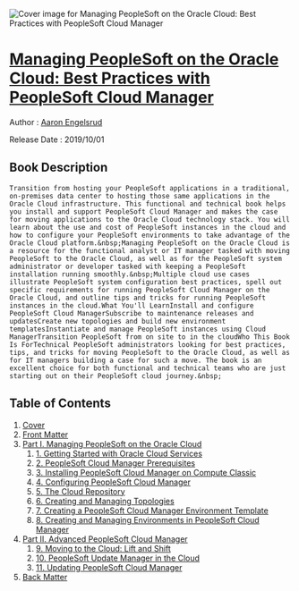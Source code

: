 ![Cover image for Managing PeopleSoft on the Oracle Cloud: Best Practices with PeopleSoft Cloud Manager](https://imgdetail.ebookreading.net/cover/cover/20200920/EB9781484245460.jpg)

[Managing PeopleSoft on the Oracle Cloud: Best Practices with PeopleSoft Cloud Manager](https://ebookreading.net/view/book/Managing+PeopleSoft+on+the+Oracle+Cloud%3A+Best+Practices+with+PeopleSoft+Cloud+Manager-EB9781484245460_1.html "Managing PeopleSoft on the Oracle Cloud: Best Practices with PeopleSoft Cloud Manager")
====================================================================================================================

Author : [Aaron Engelsrud](https://ebookreading.net/search/author/Aaron+Engelsrud)

Release Date : 2019/10/01

Book Description
-----------------


    
    Transition from hosting your PeopleSoft applications in a traditional, on-premises data center to hosting those same applications in the Oracle Cloud infrastructure. This functional and technical book helps you install and support PeopleSoft Cloud Manager and makes the case for moving applications to the Oracle Cloud technology stack. You will learn about the use and cost of PeopleSoft instances in the cloud and how to configure your PeopleSoft environments to take advantage of the Oracle Cloud platform.&nbsp;Managing PeopleSoft on the Oracle Cloud is a resource for the functional analyst or IT manager tasked with moving PeopleSoft to the Oracle Cloud, as well as for the PeopleSoft system administrator or developer tasked with keeping a PeopleSoft installation running smoothly.&nbsp;Multiple cloud use cases illustrate PeopleSoft system configuration best practices, spell out specific requirements for running PeopleSoft Cloud Manager on the Oracle Cloud, and outline tips and tricks for running PeopleSoft instances in the cloud.What You'll LearnInstall and configure PeopleSoft Cloud ManagerSubscribe to maintenance releases and updatesCreate new topologies and build new environment templatesInstantiate and manage PeopleSoft instances using Cloud ManagerTransition PeopleSoft from on site to in the cloudWho This Book Is ForTechnical PeopleSoft administrators looking for best practices, tips, and tricks for moving PeopleSoft to the Oracle Cloud, as well as for IT managers building a case for such a move. The book is an excellent choice for both functional and technical teams who are just starting out on their PeopleSoft cloud journey.&nbsp;
  

Table of Contents
-----------------

1. [Cover](https://ebookreading.net/view/book/Managing+PeopleSoft+on+the+Oracle+Cloud%3A+Best+Practices+with+PeopleSoft+Cloud+Manager-EB9781484245460_1.html)
1. [Front Matter](https://ebookreading.net/view/book/Managing+PeopleSoft+on+the+Oracle+Cloud%3A+Best+Practices+with+PeopleSoft+Cloud+Manager-EB9781484245460_2.html)
1. [Part I. Managing PeopleSoft on the Oracle Cloud](https://ebookreading.net/view/book/Managing+PeopleSoft+on+the+Oracle+Cloud%3A+Best+Practices+with+PeopleSoft+Cloud+Manager-EB9781484245460_3.html)
    1. [1.&nbsp;Getting Started with Oracle Cloud Services](https://ebookreading.net/view/book/Managing+PeopleSoft+on+the+Oracle+Cloud%3A+Best+Practices+with+PeopleSoft+Cloud+Manager-EB9781484245460_4.html)
    1. [2.&nbsp;PeopleSoft Cloud Manager Prerequisites](https://ebookreading.net/view/book/Managing+PeopleSoft+on+the+Oracle+Cloud%3A+Best+Practices+with+PeopleSoft+Cloud+Manager-EB9781484245460_5.html)
    1. [3.&nbsp;Installing PeopleSoft Cloud Manager on Compute Classic](https://ebookreading.net/view/book/Managing+PeopleSoft+on+the+Oracle+Cloud%3A+Best+Practices+with+PeopleSoft+Cloud+Manager-EB9781484245460_6.html)
    1. [4.&nbsp;Configuring PeopleSoft Cloud Manager](https://ebookreading.net/view/book/Managing+PeopleSoft+on+the+Oracle+Cloud%3A+Best+Practices+with+PeopleSoft+Cloud+Manager-EB9781484245460_7.html)
    1. [5.&nbsp;The Cloud Repository](https://ebookreading.net/view/book/Managing+PeopleSoft+on+the+Oracle+Cloud%3A+Best+Practices+with+PeopleSoft+Cloud+Manager-EB9781484245460_8.html)
    1. [6.&nbsp;Creating and Managing Topologies](https://ebookreading.net/view/book/Managing+PeopleSoft+on+the+Oracle+Cloud%3A+Best+Practices+with+PeopleSoft+Cloud+Manager-EB9781484245460_9.html)
    1. [7.&nbsp;Creating a PeopleSoft Cloud Manager Environment Template](https://ebookreading.net/view/book/Managing+PeopleSoft+on+the+Oracle+Cloud%3A+Best+Practices+with+PeopleSoft+Cloud+Manager-EB9781484245460_10.html)
    1. [8.&nbsp;Creating and Managing Environments in PeopleSoft Cloud Manager](https://ebookreading.net/view/book/Managing+PeopleSoft+on+the+Oracle+Cloud%3A+Best+Practices+with+PeopleSoft+Cloud+Manager-EB9781484245460_11.html)
1. [Part II. Advanced PeopleSoft Cloud Manager](https://ebookreading.net/view/book/Managing+PeopleSoft+on+the+Oracle+Cloud%3A+Best+Practices+with+PeopleSoft+Cloud+Manager-EB9781484245460_12.html)
    1. [9.&nbsp;Moving to the Cloud: Lift and Shift](https://ebookreading.net/view/book/Managing+PeopleSoft+on+the+Oracle+Cloud%3A+Best+Practices+with+PeopleSoft+Cloud+Manager-EB9781484245460_13.html)
    1. [10.&nbsp;PeopleSoft Update Manager in the Cloud](https://ebookreading.net/view/book/Managing+PeopleSoft+on+the+Oracle+Cloud%3A+Best+Practices+with+PeopleSoft+Cloud+Manager-EB9781484245460_14.html)
    1. [11.&nbsp;Updating PeopleSoft Cloud Manager](https://ebookreading.net/view/book/Managing+PeopleSoft+on+the+Oracle+Cloud%3A+Best+Practices+with+PeopleSoft+Cloud+Manager-EB9781484245460_15.html)
1. [Back Matter](https://ebookreading.net/view/book/Managing+PeopleSoft+on+the+Oracle+Cloud%3A+Best+Practices+with+PeopleSoft+Cloud+Manager-EB9781484245460_16.html)
